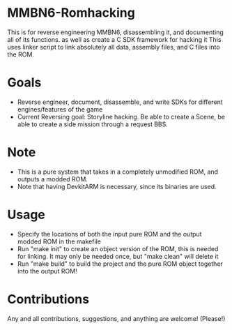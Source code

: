 # MMBN6-Romhacking
This is for reverse engineering MMBN6, disassembling it, and documenting all of its functions. 
as well as create a C SDK framework for hacking it
This uses linker script to link absolutely all data, assembly files, and C files into the ROM. 

# Goals
- Reverse engineer, document, disassemble, and write SDKs for different engines/features of the game
- Current Reversing goal: 
  Storyline hacking. 
  Be able to create a Scene, be able to create a side mission through a request BBS.

# Note
- This is a pure system that takes in a completely unmodified ROM, and outputs a modded ROM.
- Note that having DevkitARM is necessary, since its binaries are used.

# Usage
- Specify the locations of both the input pure ROM and the output modded ROM in the makefile
- Run "make init" to create an object version of the ROM, this is needed for linking. It may only be needed once, but "make clean" will delete it
- Run "make build" to build the project and the pure ROM object together into the output ROM!

# Contributions
Any and all contributions, suggestions, and anything are welcome! (Please!)
